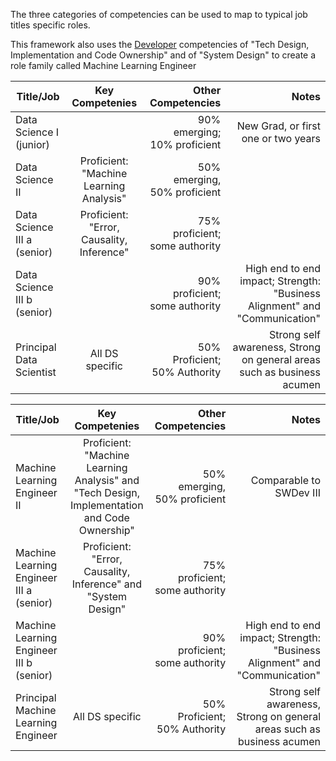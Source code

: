 The three categories of competencies can be used to map to typical job titles specific roles. 

This framework also uses the [Developer](./Developer.md)  competencies of 
"Tech Design, Implementation and Code Ownership" and of "System Design" to create 
a role family called Machine Learning Engineer


| Title/Job                   | Key Competenies           | Other Competencies           |     Notes  |
| --------------------------- |:-------------------------:| ----------------------------:| ----------:|
| Data Science I (junior)     |                           | 90% emerging; 10% proficient |  New Grad, or first one or two years |
| Data Science II             | Proficient: "Machine Learning Analysis"      |  50% emerging, 50% proficient  |   |
| Data Science III a (senior) | Proficient: "Error, Causality, Inference" | 75% proficient; some authority  |  | 
| Data Science III b (senior) |                           | 90% proficient; some authority  | High end to end impact; Strength: "Business Alignment" and "Communication"  | 
| Principal Data Scientist    | All DS specific | 50% Proficient; 50% Authority | Strong self awareness, Strong on general areas such as business acumen | 



| Title/Job                   | Key Competenies           | Other Competencies           |     Notes  |
| --------------------------- |:-------------------------:| ----------------------------:| ----------:|
| Machine Learning Engineer II  | Proficient: "Machine Learning Analysis"  and "Tech Design, Implementation and Code Ownership"   |  50% emerging, 50% proficient  |  Comparable to SWDev III |
| Machine Learning Engineer III a (senior) | Proficient: "Error, Causality, Inference" and "System Design" | 75% proficient; some authority  |  | 
| Machine Learning Engineer III b (senior) |                           | 90% proficient; some authority  | High end to end impact; Strength: "Business Alignment" and "Communication"  | 
| Principal Machine Learning Engineer   | All DS specific | 50% Proficient; 50% Authority | Strong self awareness, Strong on general areas such as business acumen | 
